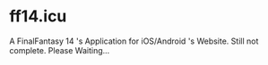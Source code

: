 # ff14.icu
A FinalFantasy 14 's Application for iOS/Android 's Website.
Still not complete. Please Waiting...
